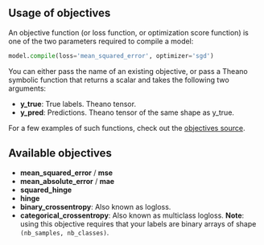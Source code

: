 
## Usage of objectives

An objective function (or loss function, or optimization score function) is one of the two parameters required to compile a model:

```python
model.compile(loss='mean_squared_error', optimizer='sgd')
```

You can either pass the name of an existing objective, or pass a Theano symbolic function that returns a scalar and takes the following two arguments:

- __y_true__: True labels. Theano tensor.
- __y_pred__: Predictions. Theano tensor of the same shape as y_true.

For a few examples of such functions, check out the [objectives source](https://github.com/deepcode-ai/neuromind/blob/master/neuromind/objectives.py).

## Available objectives

- __mean_squared_error__ / __mse__
- __mean_absolute_error__ / __mae__
- __squared_hinge__
- __hinge__
- __binary_crossentropy__: Also known as logloss. 
- __categorical_crossentropy__: Also known as multiclass logloss. __Note__: using this objective requires that your labels are binary arrays of shape `(nb_samples, nb_classes)`.